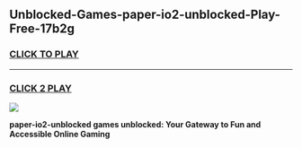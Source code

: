 
## Unblocked-Games-paper-io2-unblocked-Play-Free-17b2g
<h3>
<a href="https://premium76.site?title=paper-io2-unblocked&ref=20M">CLICK TO PLAY</a></h3>
<hr>

<h3>
<a href="https://premium76.site?title=paper-io2-unblocked&ref=20M">CLICK 2 PLAY</a>
  
</h3>

<a href="https://premium76.site?title=paper-io2-unblocked&ref=19M"><img src="https://clearcache.store/games.png"></a>


**paper-io2-unblocked games unblocked: Your Gateway to Fun and Accessible Online Gaming**
